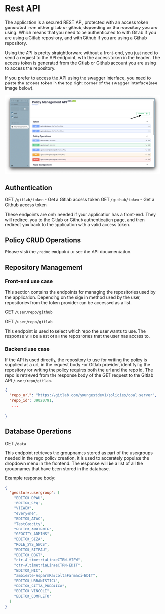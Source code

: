 # Rest API

The application is a secured REST API, protected with an access token generated from either gitlab or github, depending on the repository you are using. Which means that you need to be authenticated to with Gitlab if you are using a Gitlab repository, and with Github if you are using a Github repository.

Using the API is pretty straightforward without a front-end, you just need to send a request to the API endpoint, with the access token in the header. The access token is generated from the Gitlab or Github account you are using to access the repository.

If you prefer to access the API using the swagger interface, you need to paste the access token in the top right corner of the swagger interface(see image below).

![Authorize button on the swagger ui](./img/authorize.png)

## Authentication

GET `/gitlab/token` - Get a Gitlab access token
GET `/github/token` - Get a Github access token

These endpoints are only needed if your application has a front-end. They will redirect you to the Gitlab or Github authentication page, and then redirect you back to the application with a valid access token.

## Policy CRUD Operations

Please visit the `/redoc` endpoint to see the API documentation.

## Repository Management

### Front-end use case

This section contains the endpoints for managing the repositories used by the application. Depending on the sign in method used by the user, repositories from the token provider can be accessed as a list.

GET `/user/repo/github` <br />

GET `/user/repo/gitlab`

This endpoint is used to select which repo the user wants to use. The response will be a list of all the repositories that the user has access to.

### Backend use case

If the API is used directly, the repository to use for writing the policy is supplied as a url, in the request body
For Gitlab provider, identifying the repository for writing the policy requires both the url and the repo id. The repo is retrieved from the response body of the GET request to the Gitlab API `/user/repo/gitlab`.

```json
{
  "repo_url": "https://gitlab.com/youngestdev1/policies/opal-server",
  "repo_id": 39020791,
   ...

}
```
## Database Operations

GET `/data`

This endpoint retrieves the groupnames stored as part of the usergroups needed in the rego policy creation, it is used to accurately populate the dropdown menu in the frontend. The response will be a list of all the groupnames that have been stored in the database. <br />


Example response body: <br />
```json
{
  "geostore.usergroup": [
    "EDITOR_DPAU",
    "EDITOR_CPQ",
    "VIEWER",
    "everyone",
    "EDITOR_ATAC",
    "TestGeocity",
    "EDITOR_AMBIENTE",
    "GEOCITY_ADMINS",
    "EDITOR_SIZA",
    "ROLE_SYS_GWCS",
    "EDITOR_SITPAU",
    "EDITOR_DBGT",
    "ctr-AltimetriaLineeCTRN-VIEW",
    "ctr-AltimetriaLineeCTRN-EDIT",
    "EDITOR_NIC",
    "ambiente-AsparmRaccoltaFarmaci-EDIT",
    "EDITOR_URBANISTICA",
    "EDITOR_CITTA_PUBBLICA",
    "EDITOR_VINCOLI",
    "EDITOR_COMPLETO"
  ]
}
```
